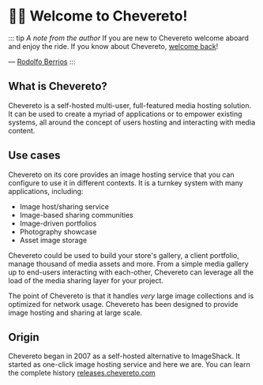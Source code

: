 # 👋🏾 Welcome to Chevereto!

::: tip <i>A note from the author</i>
If you are new to Chevereto welcome aboard and enjoy the ride. If you know about Chevereto, [welcome back](../changelog/welcome-back.md)!

— [Rodolfo Berrios](https://rodolfoberrios.com)
:::

## What is Chevereto?

Chevereto is a self-hosted multi-user, full-featured media hosting solution. It can be used to create a myriad of applications or to empower existing systems, all around the concept of users hosting and interacting with media content.

## Use cases

Chevereto on its core provides an image hosting service that you can configure to use it in different contexts. It is a turnkey system with many applications, including:

* Image host/sharing service
* Image-based sharing communities
* Image-driven portfolios
* Photography showcase
* Asset image storage

Chevereto could be used to build your store's gallery, a client portfolio, manage thousand of media assets and more. From a simple media gallery up to end-users interacting with each-other, Chevereto can leverage all the load of the media sharing layer for your project.

The point of Chevereto is that it handles *very* large image collections and is optimized for network usage. Chevereto has been designed to provide image hosting and sharing at large scale.

## Origin

Chevereto began in 2007 as a self-hosted alternative to ImageShack. It started as one-click image hosting service and here we are. You can learn the complete history [releases.chevereto.com](https://releases.chevereto.com)
